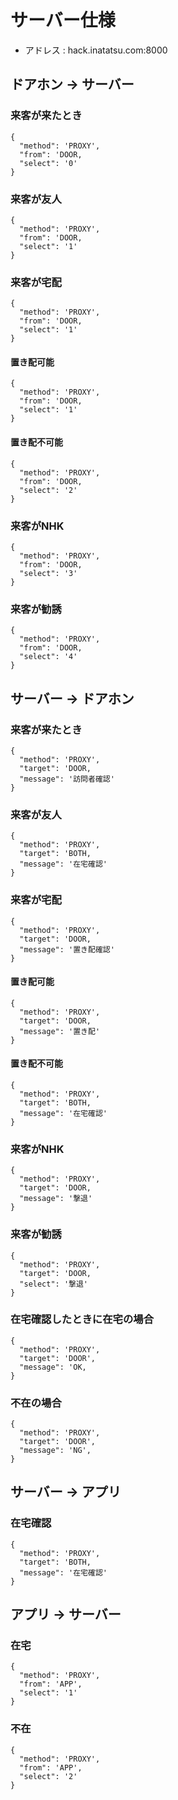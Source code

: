 # サーバー仕様
- アドレス : hack.inatatsu.com:8000
## ドアホン -> サーバー
### 来客が来たとき
```
{
  "method": 'PROXY',
  "from": 'DOOR,
  "select": '0'
}
```
### 来客が友人
```
{
  "method": 'PROXY',
  "from": 'DOOR,
  "select": '1'
}
```
### 来客が宅配
```
{
  "method": 'PROXY',
  "from": 'DOOR,
  "select": '1'
}
```
#### 置き配可能
```
{
  "method": 'PROXY',
  "from": 'DOOR,
  "select": '1'
}
```
#### 置き配不可能
```
{
  "method": 'PROXY',
  "from": 'DOOR,
  "select": '2'
}
```

### 来客がNHK
```
{
  "method": 'PROXY',
  "from": 'DOOR,
  "select": '3'
}
```

### 来客が勧誘
```
{
  "method": 'PROXY',
  "from": 'DOOR,
  "select": '4'
}
```

## サーバー -> ドアホン
### 来客が来たとき
```
{
  "method": 'PROXY',
  "target": 'DOOR,
  "message": '訪問者確認'
}
```
### 来客が友人
```
{
  "method": 'PROXY',
  "target": 'BOTH,
  "message": '在宅確認'
}
```
### 来客が宅配
```
{
  "method": 'PROXY',
  "target": 'DOOR,
  "message": '置き配確認'
}
```
#### 置き配可能
```
{
  "method": 'PROXY',
  "target": 'DOOR,
  "message": '置き配'
}
```
#### 置き配不可能
```
{
  "method": 'PROXY',
  "target": 'BOTH,
  "message": '在宅確認'
}
```

### 来客がNHK
```
{
  "method": 'PROXY',
  "target": 'DOOR,
  "message": '撃退'
}
```

### 来客が勧誘
```
{
  "method": 'PROXY',
  "target": 'DOOR,
  "select": '撃退'
}
```

### 在宅確認したときに在宅の場合
```
{
  "method": 'PROXY',
  "target": 'DOOR',
  "message": 'OK,
}
```

### 不在の場合
```
{
  "method": 'PROXY',
  "target": 'DOOR',
  "message": 'NG',
}
```

## サーバー -> アプリ

### 在宅確認
```
{
  "method": 'PROXY',
  "target": 'BOTH,
  "message": '在宅確認'
}
```

## アプリ -> サーバー

### 在宅
```
{
  "method": 'PROXY',
  "from": 'APP',
  "select": '1'
}
```
### 不在
```
{
  "method": 'PROXY',
  "from": 'APP',
  "select": '2'
}
```